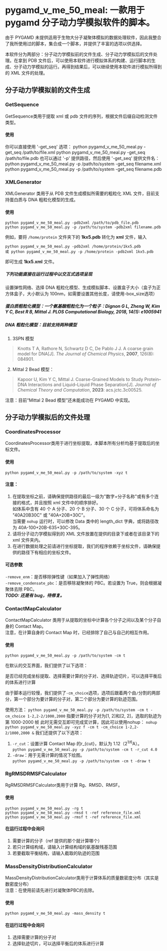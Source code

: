 # pygamd_v_me_50_meal: 一款用于 pygamd 分子动力学模拟软件的脚本。

由于 PYGAMD 未提供适用于生物大分子凝聚体模拟的数据处理软件，因此我整合了我所使用过的脚本，集合成一个脚本，并提供了丰富的选项以供选择。

本软件分为两部分：分子动力学模拟前的文件生成、分子动力学模拟后的文件处理。在拿到 PDB 文件后，可以使用本软件进行模拟体系的构建、运行脚本的生成、分子动力学模拟的运行。再得到结果后，可以继续使用本软件进行模拟所得到的 XML 文件的处理。

## 分子动力学模拟前的文件生成

### GetSequence
GetSequence类用于提取 xml 或 pdb 文件的序列，根据文件后缀自动检测文件类型。
#### 使用
你可以直接使用 '-get_seq' 选项：
    python pygamd_v_me_50_meal.py -get_seq /path/to/file.xml
    python pygamd_v_me_50_meal.py -get_seq /path/to/file.pdb
也可以通过 '-p' 提供路径，然后使用 '-get_seq' 提供文件名：
    python pygamd_v_me_50_meal.py -p /path/to/system -get_seq filename.xml
    python pygamd_v_me_50_meal.py -p /path/to/system -get_seq filename.pdb

### XMLGenerator
XMLGenerator 类用于从 PDB 文件生成模拟所需要的粗粒化 XML 文件，目前支持蛋白质与 DNA 粗粒化模型的生成。
#### 使用
    python pygamd_v_me_50_meal.py -pdb2xml /path/to/pdb_file.pdb
    python pygamd_v_me_50_meal.py -p /path/to/system -pdb2xml filename.pdb

例如，要将 `/home/protein` 文件夹下的 **1kx5.pdb** 转化为 **xml** 文件，输入 

    python pygamd_v_me_50_meal.py -pdb2xml /home/protein/1kx5.pdb
    或 python pygamd_v_me_50_meal.py -p /home/protein -pdb2xml 1kx5.pdb

即可生成 **1kx5.xml** 文件。

##### 下列功能直接在运行过程中以交互式选项呈现
设置弹性网络、选择 DNA 粗粒化模型、生成模拟脚本、设置盒子大小（盒子为正方体盒子，大小默认为 100nm，如需要设置其他长度，请使用-box_size选项）

##### 蛋白质粗粒化模型：一个氨基酸粗粒化为一个粒子：Dignon G L, Zheng W, Kim Y C, Best R B, Mittal J. PLOS Computational Biology, 2018, 14(1): e1005941
##### DNA 粗粒化模型：目前支持两种模型
1. 3SPN 模型
> Knotts T A, Rathore N, Schwartz D C, De Pablo J J. A coarse grain model for DNA[J]. _The Journal of Chemical Physics_, **2007**, 126(8): 084901.
2. Mittal 2 Bead 模型：
>Kapoor U, Kim Y C, Mittal J. Coarse-Grained Models to Study Protein–DNA Interactions and Liquid–Liquid Phase Separation[J]. _Journal of Chemical Theory and Computation_, **2023**: acs.jctc.3c00525.

注意：目前“Mittal 2 Bead 模型”还未能成功在 PYGAMD 中实现。
    
    
## 分子动力学模拟后的文件处理
### CoordinatesProcessor
CoordinatesProcessor类用于进行坐标提取，本脚本所有分析均基于提取后的坐标文件。
#### 使用
    python pygamd_v_me_50_meal.py -p /path/to/system -xyz t
#### 注意：
1. 在提取坐标之前，请确保提供路径的最后一级为"数字+分子名称"或有多个连接的格式，并且按照 xml 文件中的顺序排好。  
如体系中含有 40 个 A 分子、20 个 B 分子、30 个 C 分子，可将体系命名为 "40A20B30C" 或 "40A+20B+30C"。  
当需要 `nohup` 运行时，可以修改 Data 类中的 length_dict 字典，或将路径改为 40A-100+20B-635+30C-395。 
2. 请将分子动力学模拟得到的 XML 文件放置在提供的目录下或者在该目录下的 xml 文件夹内。
3. 在进行数据处理之前请进行坐标提取，我们的程序依赖于坐标文件，请确保提供的路径下有相应的坐标文件。
#### 可选参数 
`-remove_enm`：是否移除弹性键（如果加入了弹性网络）  
`-remove_condensate_pbc`：是否移除凝聚体的 PBC。若设置为 True，则会根据凝聚体去除 PBC。  
**_TODO: 还是有 bug，待修复。_**


### ContactMapCalculator
ContactMapCalculator 类用于从提取的坐标中计算各个分子之间以及某个分子自身的 Contact Map。  
注意，在计算自身的 Contact Map 时，已经排除了自己与自己的相互作用。 
#### 使用
    python pygamd_v_me_50_meal.py -p /path/to/system -cm t
在默认的交互界面，我们提供了以下选项：

是否已经完成坐标提取、选择需要计算的分子对、选择轨迹切片，可以选择平衡后的体系进行计算

由于脚本运行较慢，我们提供了`-cm_choice`选项，选项后跟着两个由`/`分割的两部分，第一个部分为要计算的分子对，第二个部分为要计算的轨迹范围。

使用方法：
`python pygamd_v_me_50_meal.py -p /path/to/system -cm t -cm_choice 1-2,2-2/1000,2000`
指要计算的分子对为[1, 2]和[2, 2]，选取的轨迹为第 1000-2000 帧
                此时无需交互即可完成奖计算，因此可以使用nohup：
                `nohup python pygamd_v_me_50_meal.py -xyz f -cm t -cm_choice 1-2,2-2/1000,2000 &`
            我们还提供了以下选项：
1. `-r_cut`：设置计算 Contact Map 的r_{cut}，默认为 1.12（$2^{1/6}\mathrm{A}$）。  
`python pygamd_v_me_50_meal.py -p /path/to/system -cm t -r_cut 4.0`
2. `-draw`：用于无需计算的情况下绘图。  
`python pygamd_v_me_50_meal.py -p /path/to/system -cm t -draw t`
### RgRMSDRMSFCalculator
RgRMSDRMSFCalculator类用于计算 Rg、RMSD、RMSF。
#### 使用
    python pygamd_v_me_50_meal.py -rg t
    python pygamd_v_me_50_meal.py -rmsd t -ref reference_file.xml
    python pygamd_v_me_50_meal.py -rmsf t -ref reference_file.xml
#### 在运行过程中会询问
1. 需要计算的分子（ref 提供的那个就计算哪个）
2. 若只计算结构域，请输入计算结构域的氨基酸残基范围
3. 若要截取平衡结构，请输入截取的轨迹的范围

### MassDensityDistributionCalculator
MassDensityDistributionCalculator类用于计算体系的质量数密度分布（其实是数密度分布）  
注意：在使用前请先进行对凝聚体PBC的去除。
#### 使用
    python pygamd_v_me_50_meal.py -mass_density t
#### 在运行过程中会询问
1. 选择需要计算的分子对
2. 选择轨迹切片，可以选择平衡后的体系进行计算

